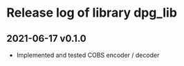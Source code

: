 # Release log of library dpg_lib

## 2021-06-17 v0.1.0

* Implemented and tested COBS encoder / decoder
